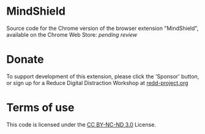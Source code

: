 # MindShield
Source code for the Chrome version of the browser extension "MindShield", available on the Chrome Web Store: *pending review*

# Donate
To support development of this extension, please click the 'Sponsor' button, or sign up for a Reduce Digital Distraction Workshop at [redd-project.org](https://redd-project.org)

# Terms of use
This code is licensed under the [CC BY-NC-ND 3.0](https://creativecommons.org/licenses/by-nc-nd/3.0/) License.
